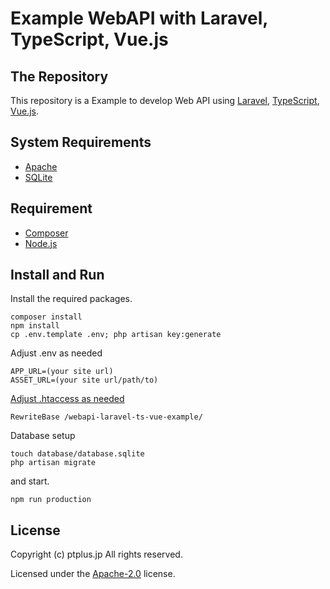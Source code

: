 # Example WebAPI with Laravel, TypeScript, Vue.js

## The Repository

This repository is a Example to develop Web API using [Laravel](https://laravel.com/), [TypeScript](https://www.typescriptlang.org/), [Vue.js](https://vuejs.org/).

## System Requirements

-   [Apache](https://httpd.apache.org/)
-   [SQLite](https://www.sqlite.org/)

## Requirement

-   [Composer](https://getcomposer.org/)
-   [Node.js](https://nodejs.org/)

## Install and Run

Install the required packages.

```
composer install
npm install
cp .env.template .env; php artisan key:generate
```

Adjust .env as needed
```
APP_URL=(your site url)
ASSET_URL=(your site url/path/to)
```

[Adjust .htaccess as needed](https://github.com/mskz-ptplus-jp/webapi-laravel-ts-vue-example/commit/705a60f251e2d2b3b24a9394267437e93a07e2e5#diff-8c939924d71cc8c98dd9ae031985b8b7R9)

```
RewriteBase /webapi-laravel-ts-vue-example/
```

Database setup

```
touch database/database.sqlite
php artisan migrate
```

and start.

```
npm run production
```

## License

Copyright (c) ptplus.jp All rights reserved.

Licensed under the [Apache-2.0](LICENSE.txt) license.
